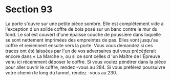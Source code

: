 # Section 93

La porte s'ouvre sur une petite pièce sombre. Elle est complètement vide à l'exception
d'un solide coffre de bois posé sur un banc contre le mur du fond.  Le sol est couvert d'une
épaisse couche de poussière dans laquelle se sont  nettement imprimées des empreintes de
pas. Elles vont jusqu'au coffre et reviennent ensuite vers la porte. Vous vous demandez si
ces traces ont été laissées par l'un de vos adversaires qui vous précéderait encore dans
« La Marche  », ou si ce sont celles d 'un Maître de l'Épreuve venu ici récemment déposer
le coffre. Si vous voulez pénétrer dans la pièce pour aller ouvrir le coffre, rendez -vous au
284. Si vous préférez poursuivre votre chemin le long du tunnel, rendez -vous au 230.